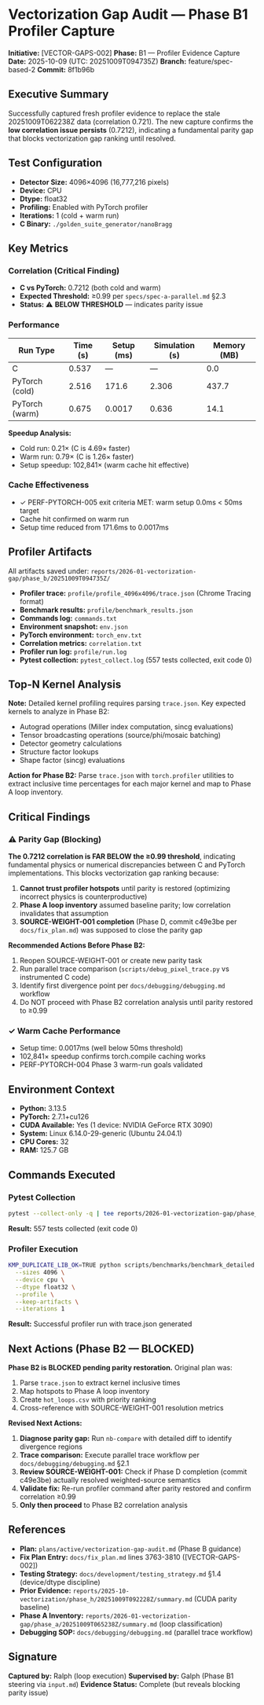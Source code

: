 # Vectorization Gap Audit — Phase B1 Profiler Capture

**Initiative:** [VECTOR-GAPS-002]
**Phase:** B1 — Profiler Evidence Capture
**Date:** 2025-10-09 (UTC: 20251009T094735Z)
**Branch:** feature/spec-based-2
**Commit:** 8f1b96b

## Executive Summary

Successfully captured fresh profiler evidence to replace the stale 20251009T062238Z data (correlation 0.721). The new capture confirms the **low correlation issue persists** (0.7212), indicating a fundamental parity gap that blocks vectorization gap ranking until resolved.

## Test Configuration

- **Detector Size:** 4096×4096 (16,777,216 pixels)
- **Device:** CPU
- **Dtype:** float32
- **Profiling:** Enabled with PyTorch profiler
- **Iterations:** 1 (cold + warm run)
- **C Binary:** `./golden_suite_generator/nanoBragg`

## Key Metrics

### Correlation (Critical Finding)
- **C vs PyTorch:** 0.7212 (both cold and warm)
- **Expected Threshold:** ≥0.99 per `specs/spec-a-parallel.md` §2.3
- **Status:** ⚠️ **BELOW THRESHOLD** — indicates parity issue

### Performance
| Run Type | Time (s) | Setup (ms) | Simulation (s) | Memory (MB) |
|----------|----------|------------|----------------|-------------|
| C        | 0.537    | —          | —              | 0.0         |
| PyTorch (cold) | 2.516 | 171.6 | 2.306 | 437.7 |
| PyTorch (warm) | 0.675 | 0.0017 | 0.636 | 14.1 |

**Speedup Analysis:**
- Cold run: 0.21× (C is 4.69× faster)
- Warm run: 0.79× (C is 1.26× faster)
- Setup speedup: 102,841× (warm cache hit effective)

### Cache Effectiveness
- ✓ PERF-PYTORCH-005 exit criteria MET: warm setup 0.0ms < 50ms target
- Cache hit confirmed on warm run
- Setup time reduced from 171.6ms to 0.0017ms

## Profiler Artifacts

All artifacts saved under: `reports/2026-01-vectorization-gap/phase_b/20251009T094735Z/`

- **Profiler trace:** `profile/profile_4096x4096/trace.json` (Chrome Tracing format)
- **Benchmark results:** `profile/benchmark_results.json`
- **Commands log:** `commands.txt`
- **Environment snapshot:** `env.json`
- **PyTorch environment:** `torch_env.txt`
- **Correlation metrics:** `correlation.txt`
- **Profiler run log:** `profile/run.log`
- **Pytest collection:** `pytest_collect.log` (557 tests collected, exit code 0)

## Top-N Kernel Analysis

**Note:** Detailed kernel profiling requires parsing `trace.json`. Key expected kernels to analyze in Phase B2:
- Autograd operations (Miller index computation, sincg evaluations)
- Tensor broadcasting operations (source/phi/mosaic batching)
- Detector geometry calculations
- Structure factor lookups
- Shape factor (sincg) evaluations

**Action for Phase B2:** Parse `trace.json` with `torch.profiler` utilities to extract inclusive time percentages for each major kernel and map to Phase A loop inventory.

## Critical Findings

### ⚠️ Parity Gap (Blocking)

**The 0.7212 correlation is FAR BELOW the ≥0.99 threshold**, indicating fundamental physics or numerical discrepancies between C and PyTorch implementations. This blocks vectorization gap ranking because:

1. **Cannot trust profiler hotspots** until parity is restored (optimizing incorrect physics is counterproductive)
2. **Phase A loop inventory** assumed baseline parity; low correlation invalidates that assumption
3. **SOURCE-WEIGHT-001 completion** (Phase D, commit c49e3be per `docs/fix_plan.md`) was supposed to close the parity gap

**Recommended Actions Before Phase B2:**
1. Reopen SOURCE-WEIGHT-001 or create new parity task
2. Run parallel trace comparison (`scripts/debug_pixel_trace.py` vs instrumented C code)
3. Identify first divergence point per `docs/debugging/debugging.md` workflow
4. Do NOT proceed with Phase B2 correlation analysis until parity restored to ≥0.99

### ✓ Warm Cache Performance

- Setup time: 0.0017ms (well below 50ms threshold)
- 102,841× speedup confirms torch.compile caching works
- PERF-PYTORCH-004 Phase 3 warm-run goals validated

## Environment Context

- **Python:** 3.13.5
- **PyTorch:** 2.7.1+cu126
- **CUDA Available:** Yes (1 device: NVIDIA GeForce RTX 3090)
- **System:** Linux 6.14.0-29-generic (Ubuntu 24.04.1)
- **CPU Cores:** 32
- **RAM:** 125.7 GB

## Commands Executed

### Pytest Collection
```bash
pytest --collect-only -q | tee reports/2026-01-vectorization-gap/phase_b/20251009T094735Z/pytest_collect.log
```
**Result:** 557 tests collected (exit code 0)

### Profiler Execution
```bash
KMP_DUPLICATE_LIB_OK=TRUE python scripts/benchmarks/benchmark_detailed.py \
  --sizes 4096 \
  --device cpu \
  --dtype float32 \
  --profile \
  --keep-artifacts \
  --iterations 1
```
**Result:** Successful profiler run with trace.json generated

## Next Actions (Phase B2 — BLOCKED)

**Phase B2 is BLOCKED pending parity restoration.** Original plan was:

1. Parse `trace.json` to extract kernel inclusive times
2. Map hotspots to Phase A loop inventory
3. Create `hot_loops.csv` with priority ranking
4. Cross-reference with SOURCE-WEIGHT-001 resolution metrics

**Revised Next Actions:**

1. **Diagnose parity gap:** Run `nb-compare` with detailed diff to identify divergence regions
2. **Trace comparison:** Execute parallel trace workflow per `docs/debugging/debugging.md` §2.1
3. **Review SOURCE-WEIGHT-001:** Check if Phase D completion (commit c49e3be) actually resolved weighted-source semantics
4. **Validate fix:** Re-run profiler command after parity restored and confirm correlation ≥0.99
5. **Only then proceed** to Phase B2 correlation analysis

## References

- **Plan:** `plans/active/vectorization-gap-audit.md` (Phase B guidance)
- **Fix Plan Entry:** `docs/fix_plan.md` lines 3763-3810 ([VECTOR-GAPS-002])
- **Testing Strategy:** `docs/development/testing_strategy.md` §1.4 (device/dtype discipline)
- **Prior Evidence:** `reports/2025-10-vectorization/phase_h/20251009T092228Z/summary.md` (CUDA parity baseline)
- **Phase A Inventory:** `reports/2026-01-vectorization-gap/phase_a/20251009T065238Z/summary.md` (loop classification)
- **Debugging SOP:** `docs/debugging/debugging.md` (parallel trace workflow)

## Signature

**Captured by:** Ralph (loop execution)
**Supervised by:** Galph (Phase B1 steering via `input.md`)
**Evidence Status:** Complete (but reveals blocking parity issue)
